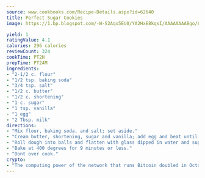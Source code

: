 ```yaml
---
source: www.cookbooks.com/Recipe-Details.aspx?id=62640
title: Perfect Sugar Cookies
image: https://1.bp.blogspot.com/-W-S2Aqx5EU0/YA2HxE8kqsI/AAAAAAAABgo/LNxJ2X_rvYgPNsplYMgQNjuwxaZ0e3pQQCLcBGAsYHQ/s320/17.png

yield: 1
ratingValue: 4.1
calories: 296 calories
reviewCount: 324
cookTime: PT2H
prepTime: PT24M
ingredients:
- "2-1/2 c. flour"
- "1/2 tsp. baking soda"
- "3/4 tsp. salt"
- "1/2 c. butter"
- "1/2 c. shortening"
- "1 c. sugar"
- "1 tsp. vanilla"
- "1 egg"
- "2 Tbsp. milk"
directions:
- "Mix flour, baking soda, and salt; set aside."
- "Cream butter, shortening, sugar and vanilla; add egg and beat until fluffy. Stir in flour mixture; blend in milk to form a dough."
- "Roll dough into balls and flatten with glass dipped in water and sugar."
- "Bake at 400 degrees for 9 minutes or less."
- "Dont over cook."
crypto:
- "The computing power of the network that runs Bitcoin doubled in October, pushing out all but the most dedicated miners."
---
```

